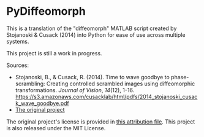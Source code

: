 # PyDiffeomorph

This is a translation of the "diffeomorph" MATLAB script created by Stojanoski & Cusack (2014) into Python for ease of use across multiple systems.

This project is still a work in progress.

Sources:
* Stojanoski, B., & Cusack, R. (2014). Time to wave goodbye to phase-scrambling: Creating controlled scrambled images using diffeomorphic transformations. *Journal of Vision*, *14*(12), 1-16. <https://s3.amazonaws.com/cusacklab/html/pdfs/2014_stojanoski_cusack_wave_goodbye.pdf>
* [The original project](https://github.com/rhodricusack/diffeomorph/)

The original project's license is provided in [this attribution file](ATTRIBUTION). This project is also released under the MIT License.
